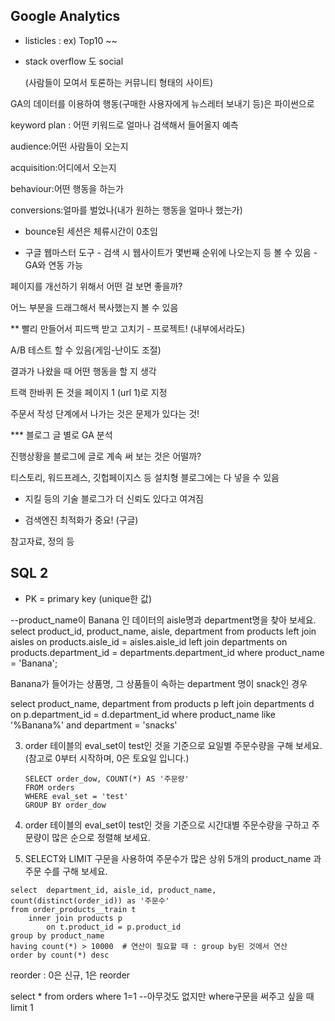 ## Google Analytics

- listicles : ex) Top10 ~~

- stack overflow 도 social

  (사람들이 모여서 토론하는 커뮤니티 형태의 사이트)

GA의 데이터를 이용하여 행동(구매한 사용자에게 뉴스레터 보내기 등)은 파이썬으로

keyword plan : 어떤 키워드로 얼마나 검색해서 들어올지 예측

audience:어떤 사람들이 오는지

acquisition:어디에서 오는지

behaviour:어떤 행동을 하는가

conversions:얼마를 벌었나(내가 원하는 행동을 얼마나 했는가)

- bounce된 세션은 체류시간이 0초임

- 구글 웹마스터 도구 - 검색 시 웹사이트가 몇번째 순위에 나오는지 등 볼 수 있음 - GA와 연동 가능

페이지를 개선하기 위해서 어떤 걸 보면 좋을까?

어느 부분을 드래그해서 복사했는지 볼 수 있음

** 빨리 만들어서 피드백 받고 고치기 - 프로젝트! (내부에서라도)

A/B 테스트 할 수 있음(게임-난이도 조절)

결과가 나왔을 때 어떤 행동을 할 지 생각

트랙 한바퀴 돈 것을 페이지 1 (url 1)로 지정

주문서 작성 단계에서 나가는 것은 문제가 있다는 것!

*** 블로그 글 별로 GA 분석 

진행상황을 블로그에 글로 계속 써 보는 것은 어떨까?

티스토리, 워드프레스, 깃헙페이지스 등 설치형 블로그에는 다 넣을 수 있음

- 지킬 등의 기술 블로그가 더 신뢰도 있다고 여겨짐

* 검색엔진 최적화가 중요! (구글)



참고자료, 정의 등



## SQL 2

- PK = primary key (unique한 값)

--product_name이 Banana 인 데이터의 aisle명과 department명을 찾아 보세요.
select product_id, product_name, aisle, department
from products
left join aisles on products.aisle_id = aisles.aisle_id
left join departments on products.department_id = departments.department_id
where product_name = 'Banana';



Banana가 들어가는 상품명, 그 상품들이 속하는 department 명이 snack인 경우

select product_name, department
from products p
	left join departments d
		on p.department_id = d.department_id
where product_name like '%Banana%'
	and department = 'snacks'

3. order 테이블의 eval_set이 test인 것을 기준으로 요일별 주문수량을 구해 보세요. (참고로 0부터 시작하며, 0은 토요일 입니다.)

   ```
   SELECT order_dow, COUNT(*) AS '주문량'
   FROM orders
   WHERE eval_set = 'test'
   GROUP BY order_dow
   ```


4. order 테이블의 eval_set이 test인 것을 기준으로 시간대별 주문수량을 구하고 주문량이 많은 순으로 정렬해 보세요.

5. SELECT와 LIMIT 구문을 사용하여 
   주문수가 많은 상위 5개의 product_name 과 주문 수를 구해 보세요.

```
select  department_id, aisle_id, product_name, count(distinct(order_id)) as '주문수'
from order_products__train t
	inner join products p
		on t.product_id = p.product_id
group by product_name
having count(*) > 10000  # 연산이 필요할 때 : group by된 것에서 연산
order by count(*) desc
```

reorder : 0은 신규, 1은 reorder

select *
from orders
where 1=1  --아무것도 없지만 where구문을 써주고 싶을 때
limit 1